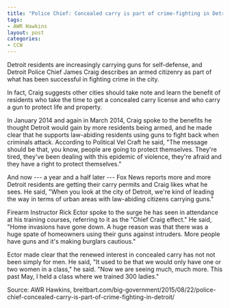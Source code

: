 ```yaml
---
title: "Police Chief: Concealed carry is part of crime-fighting in Detroit"
tags:
- AWR Hawkins
layout: post
categories:
- CCW
---
```


Detroit residents are increasingly carrying guns for self-defense, and Detroit Police Chief James Craig describes an armed citizenry as part of what has been successful in fighting crime in the city.

In fact, Craig suggests other cities should take note and learn the benefit of residents who take the time to get a concealed carry license and who carry a gun to protect life and property.

In January 2014 and again in March 2014, Craig spoke to the benefits he thought Detroit would gain by more residents being armed, and he made clear that he supports law-abiding residents using guns to fight back when criminals attack. According to Political Vel Craft he said, "The message should be that, you know, people are going to protect themselves. They're tired, they've been dealing with this epidemic of violence, they're afraid and they have a right to protect themselves."

And now --- a year and a half later --- Fox News reports more and more Detroit residents are getting their carry permits and Craig likes what he sees. He said, "When you look at the city of Detroit, we're kind of leading the way in terms of urban areas with law-abiding citizens carrying guns."

Firearm Instructor Rick Ector spoke to the surge he has seen in attendance at his training courses, referring to it as the "Chief Craig effect." He said, "Home invasions have gone down. A huge reason was that there was a huge spate of homeowners using their guns against intruders. More people have guns and it's making burglars cautious."

Ector made clear that the renewed interest in concealed carry has not not been simply for men. He said, "It used to be that we would only have one or two women in a class," he said. "Now we are seeing much, much more. This past May, I held a class where we trained 300 ladies."

Source: AWR Hawkins, breitbart.com/big-government/2015/08/22/police-chief-concealed-carry-is-part-of-crime-fighting-in-detroit/
